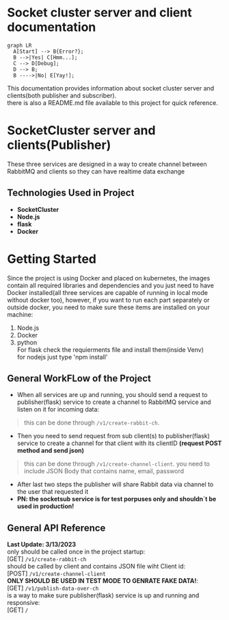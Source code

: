 # Socket cluster server and client documentation  

``` mermaid
graph LR
  A[Start] --> B{Error?};
  B -->|Yes| C[Hmm...];
  C --> D[Debug];
  D --> B;
  B ---->|No| E[Yay!];
```


This documentation provides information about socket cluster server and clients(both publisher and subscriber).  
there is also a README.md file available to this project for quick reference.  

# **SocketCluster server and clients(Publisher)**  
These three services are  designed in a way to create channel between RabbitMQ and clients so they can have realtime data exchange

## **Technologies Used in Project**  
* **SocketCluster**
* **Node.js**
* **flask**
* **Docker**

# **Getting Started**  
Since the project is using Docker and placed on kubernetes, the images contain all required libraries and dependencies and you just need to have Docker installed(all three services are capable of running in local mode without docker too), however, if you want to run each part separately or outside docker, you need to make sure these items are installed on your machine:  
1. Node.js
2. Docker
3. python  
For flask check the requierments file and install them(inside Venv)  
for nodejs just type 'npm install'  

## **General WorkFLow of the Project**  
* When all services are up and running, you should send a request to publisher(flask) service to create a channel to RabbitMQ service and listen on it for incoming data:   
>this can be done through `/v1/create-rabbit-ch`.  

* Then you need to send request from sub client(s) to publisher(flask) service to create a channel for that client with its clientID **(request POST method and send json)**
> this can be done through `/v1/create-channel-client`.
you need to include JSON Body that contains name, email, password  
* After last two steps the publisher will share Rabbit data via channel to the user that requested it
* **PN: the socketsub service is for test porpuses only and shouldn`t be used in production!**

## **General API Reference**  
**Last Update: 3/13/2023**  
only should be called once in the project startup:  
[GET] `/v1/create-rabbit-ch`  
should be called by client and contains JSON file wiht Client id:  
[POST] `/v1/create-channel-client`  
**ONLY SHOULD BE USED IN TEST MODE TO GENRATE FAKE DATA!**:  
[GET] `/v1/publish-data-over-ch`  
is a way to make sure publisher(flask) service is up and running and responsive:  
[GET] `/`  

<!-- ## Project layout

    mkdocs.yml    # The configuration file.
    docs/
        index.md  # The documentation homepage.
        ...       # Other markdown pages, images and other files. -->
